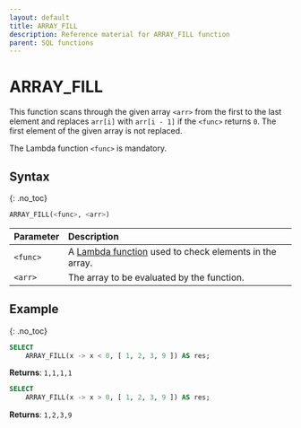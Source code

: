 ```yaml
---
layout: default
title: ARRAY_FILL
description: Reference material for ARRAY_FILL function
parent: SQL functions
---
```


# ARRAY\_FILL

This function scans through the given array `<arr>` from the first to the last element and replaces `arr[i]` with `arr[i - 1]` if the `<func>` returns `0`. The first element of the given array is not replaced.

The Lambda function `<func>` is mandatory.

## Syntax
{: .no_toc}

```sql
ARRAY_FILL(<func>, <arr>)
```

| Parameter | Description                                                                                                                                                                    |
| :--------- | :------------------------------------------------------------------------------------------------------------------------------------------------------------------------------ |
| `<func>`  | A [Lambda function](../../working-with-semi-structured-data/working-with-arrays.md#manipulating-arrays-with-lambda-functions) used to check elements in the array. |
| `<arr>`   | The array to be evaluated by the function.                                                                                                                                     |

## Example
{: .no_toc}

```sql
SELECT
	ARRAY_FILL(x -> x < 0, [ 1, 2, 3, 9 ]) AS res;
```

**Returns**: `1,1,1,1`

```sql
SELECT
	ARRAY_FILL(x -> x > 0, [ 1, 2, 3, 9 ]) AS res;
```

**Returns**: `1,2,3,9`
